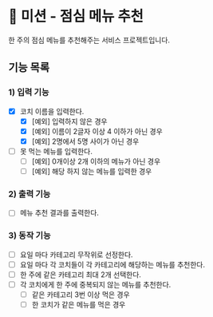 # 🚀 미션 - 점심 메뉴 추천

한 주의 점심 메뉴를 추천해주는 서비스 프로젝트입니다.

## 기능 목록

### 1) 입력 기능
- [X] 코치 이름을 입력한다.
  - [X] [예외] 입력하지 않은 경우
  - [X] [예외] 이름이 2글자 이상 4 이하가 아닌 경우
  - [X] [예외] 2명에서 5명 사이가 아닌 경우
- [ ] 못 먹는 메뉴를 입력한다.
  - [ ] [예외] 0개이상 2개 이하의 메뉴가 아닌 경우
  - [ ] [예외] 해당 하지 않는 메뉴를 입력한 경우

### 2) 출력 기능
- [ ] 메뉴 추천 결과를 출력한다.

### 3) 동작 기능
- [ ] 요일 마다 카테고리 무작위로 선정한다.
- [ ] 요일 마다 각 코치들이 각 카테고리에 해당하는 메뉴를 추천한다.
- [ ] 한 주에 같은 카테고리 최대 2개 선택한다.
- [ ] 각 코치에게 한 주에 중복되지 않는 메뉴를 추천한다.
  - [ ] 같은 카테고리 3번 이상 먹은 경우
  - [ ] 한 코치가 같은 메뉴를 먹은 경우